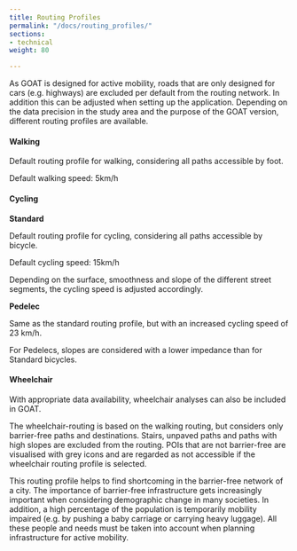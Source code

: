 ```yaml
---
title: Routing Profiles
permalink: "/docs/routing_profiles/"
sections:
- technical
weight: 80

---
```

As GOAT is designed for active mobility, roads that are only designed for cars (e.g. highways) are excluded per default from the routing network.
In addition this can be adjusted when setting up the application. Depending on the data precision in the study area and the purpose of the GOAT version, different routing profiles are available.

#### Walking

Default routing profile for walking, considering all paths accessible by foot.

Default walking speed: 5km/h

#### Cycling

<b>Standard</b>

Default routing profile for cycling, considering all paths accessible by bicycle.

Default cycling speed: 15km/h

Depending on the surface, smoothness and slope of the different street segments, the cycling speed is adjusted accordingly.

<b>Pedelec</b>

Same as the standard routing profile, but with an increased cycling speed of 23 km/h.

For Pedelecs, slopes are considered with a lower impedance than for Standard bicycles.

#### Wheelchair

With appropriate data availability, wheelchair analyses can also be included in GOAT.

The wheelchair-routing is based on the walking routing, but considers only barrier-free paths and destinations. Stairs, unpaved paths and paths with high slopes are excluded from the routing. POIs that are not barrier-free are visualised with grey icons and are regarded as not accessible if the wheelchair routing profile is selected.

This routing profile helps to find shortcoming in the barrier-free network of a city. The importance of barrier-free infrastructure gets increasingly important when considering demographic change in many societies. In addition, a high percentage of the population is temporarily mobility impaired (e.g. by pushing a baby carriage or carrying heavy luggage). All these people and needs must be taken into account when planning infrastructure for active mobility.
